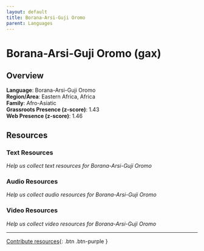 ```yaml
---
layout: default
title: Borana-Arsi-Guji Oromo
parent: Languages
---
```


# Borana-Arsi-Guji Oromo (gax)

## Overview

**Language**: Borana-Arsi-Guji Oromo  
**Region/Area**: Eastern Africa, Africa  
**Family**: Afro-Asiatic  
**Grassroots Presence (z-score)**: 1.43  
**Web Presence (z-score)**: 1.46  

## Resources

### Text Resources
*Help us collect text resources for Borana-Arsi-Guji Oromo*

### Audio Resources
*Help us collect audio resources for Borana-Arsi-Guji Oromo*

### Video Resources
*Help us collect video resources for Borana-Arsi-Guji Oromo*

---

[Contribute resources](https://forms.office.com/e/1SfLJx3u1r){: .btn .btn-purple }
